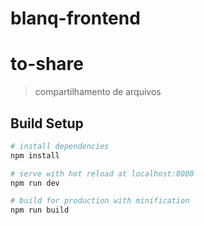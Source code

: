 # blanq-frontend
# to-share

> compartilhamento de arquivos

## Build Setup

``` bash
# install dependencies
npm install

# serve with hot reload at localhost:8080
npm run dev

# build for production with minification
npm run build
```


